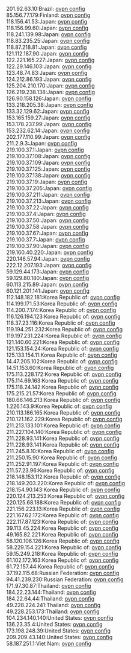 201.92.63.10:Brazil: [ovpn config](vpn/201_92_63_10.ovpn)  
85.156.77.179:Finland: [ovpn config](vpn/85_156_77_179.ovpn)  
118.156.41.53:Japan: [ovpn config](vpn/118_156_41_53.ovpn)  
118.156.99.60:Japan: [ovpn config](vpn/118_156_99_60.ovpn)  
118.241.139.98:Japan: [ovpn config](vpn/118_241_139_98.ovpn)  
118.83.235.25:Japan: [ovpn config](vpn/118_83_235_25.ovpn)  
118.87.218.81:Japan: [ovpn config](vpn/118_87_218_81.ovpn)  
121.112.187.90:Japan: [ovpn config](vpn/121_112_187_90.ovpn)  
122.221.165.227:Japan: [ovpn config](vpn/122_221_165_227.ovpn)  
122.29.146.103:Japan: [ovpn config](vpn/122_29_146_103.ovpn)  
123.48.74.83:Japan: [ovpn config](vpn/123_48_74_83.ovpn)  
124.212.86.193:Japan: [ovpn config](vpn/124_212_86_193.ovpn)  
125.204.210.170:Japan: [ovpn config](vpn/125_204_210_170.ovpn)  
126.219.238.138:Japan: [ovpn config](vpn/126_219_238_138.ovpn)  
126.90.158.126:Japan: [ovpn config](vpn/126_90_158_126.ovpn)  
133.218.205.38:Japan: [ovpn config](vpn/133_218_205_38.ovpn)  
133.32.129.62:Japan: [ovpn config](vpn/133_32_129_62.ovpn)  
153.165.159.27:Japan: [ovpn config](vpn/153_165_159_27.ovpn)  
153.178.237.99:Japan: [ovpn config](vpn/153_178_237_99.ovpn)  
153.232.62.14:Japan: [ovpn config](vpn/153_232_62_14.ovpn)  
202.177.110.99:Japan: [ovpn config](vpn/202_177_110_99.ovpn)  
211.2.9.3:Japan: [ovpn config](vpn/211_2_9_3.ovpn)  
219.100.37.1:Japan: [ovpn config](vpn/219_100_37_1.ovpn)  
219.100.37.108:Japan: [ovpn config](vpn/219_100_37_108.ovpn)  
219.100.37.109:Japan: [ovpn config](vpn/219_100_37_109.ovpn)  
219.100.37.125:Japan: [ovpn config](vpn/219_100_37_125.ovpn)  
219.100.37.138:Japan: [ovpn config](vpn/219_100_37_138.ovpn)  
219.100.37.19:Japan: [ovpn config](vpn/219_100_37_19.ovpn)  
219.100.37.205:Japan: [ovpn config](vpn/219_100_37_205.ovpn)  
219.100.37.211:Japan: [ovpn config](vpn/219_100_37_211.ovpn)  
219.100.37.213:Japan: [ovpn config](vpn/219_100_37_213.ovpn)  
219.100.37.22:Japan: [ovpn config](vpn/219_100_37_22.ovpn)  
219.100.37.4:Japan: [ovpn config](vpn/219_100_37_4.ovpn)  
219.100.37.50:Japan: [ovpn config](vpn/219_100_37_50.ovpn)  
219.100.37.58:Japan: [ovpn config](vpn/219_100_37_58.ovpn)  
219.100.37.67:Japan: [ovpn config](vpn/219_100_37_67.ovpn)  
219.100.37.7:Japan: [ovpn config](vpn/219_100_37_7.ovpn)  
219.100.37.90:Japan: [ovpn config](vpn/219_100_37_90.ovpn)  
219.160.40.220:Japan: [ovpn config](vpn/219_160_40_220.ovpn)  
220.146.57.94:Japan: [ovpn config](vpn/220_146_57_94.ovpn)  
222.12.207.193:Japan: [ovpn config](vpn/222_12_207_193.ovpn)  
59.129.44.173:Japan: [ovpn config](vpn/59_129_44_173.ovpn)  
59.129.80.180:Japan: [ovpn config](vpn/59_129_80_180.ovpn)  
60.113.215.89:Japan: [ovpn config](vpn/60_113_215_89.ovpn)  
60.121.201.141:Japan: [ovpn config](vpn/60_121_201_141.ovpn)  
112.148.182.181:Korea Republic of: [ovpn config](vpn/112_148_182_181.ovpn)  
114.199.171.53:Korea Republic of: [ovpn config](vpn/114_199_171_53.ovpn)  
114.200.7.174:Korea Republic of: [ovpn config](vpn/114_200_7_174.ovpn)  
116.126.194.123:Korea Republic of: [ovpn config](vpn/116_126_194_123.ovpn)  
118.37.23.116:Korea Republic of: [ovpn config](vpn/118_37_23_116.ovpn)  
119.194.251.232:Korea Republic of: [ovpn config](vpn/119_194_251_232.ovpn)  
119.197.231.224:Korea Republic of: [ovpn config](vpn/119_197_231_224.ovpn)  
121.140.60.221:Korea Republic of: [ovpn config](vpn/121_140_60_221.ovpn)  
121.153.154.24:Korea Republic of: [ovpn config](vpn/121_153_154_24.ovpn)  
125.133.154.11:Korea Republic of: [ovpn config](vpn/125_133_154_11.ovpn)  
14.47.205.102:Korea Republic of: [ovpn config](vpn/14_47_205_102.ovpn)  
14.51.153.60:Korea Republic of: [ovpn config](vpn/14_51_153_60.ovpn)  
175.113.228.172:Korea Republic of: [ovpn config](vpn/175_113_228_172.ovpn)  
175.114.69.163:Korea Republic of: [ovpn config](vpn/175_114_69_163.ovpn)  
175.118.24.142:Korea Republic of: [ovpn config](vpn/175_118_24_142.ovpn)  
175.215.21.57:Korea Republic of: [ovpn config](vpn/175_215_21_57.ovpn)  
180.66.146.213:Korea Republic of: [ovpn config](vpn/180_66_146_213.ovpn)  
1.226.143.9:Korea Republic of: [ovpn config](vpn/1_226_143_9.ovpn)  
210.113.186.165:Korea Republic of: [ovpn config](vpn/210_113_186_165.ovpn)  
210.121.162.229:Korea Republic of: [ovpn config](vpn/210_121_162_229.ovpn)  
211.213.133.101:Korea Republic of: [ovpn config](vpn/211_213_133_101.ovpn)  
211.227.104.140:Korea Republic of: [ovpn config](vpn/211_227_104_140.ovpn)  
211.228.93.141:Korea Republic of: [ovpn config](vpn/211_228_93_141.ovpn)  
211.228.93.141:Korea Republic of: [ovpn config](vpn/211_228_93_141.ovpn)  
211.245.8.10:Korea Republic of: [ovpn config](vpn/211_245_8_10.ovpn)  
211.250.15.90:Korea Republic of: [ovpn config](vpn/211_250_15_90.ovpn)  
211.252.91.197:Korea Republic of: [ovpn config](vpn/211_252_91_197.ovpn)  
211.57.23.96:Korea Republic of: [ovpn config](vpn/211_57_23_96.ovpn)  
218.148.153.112:Korea Republic of: [ovpn config](vpn/218_148_153_112.ovpn)  
218.149.203.220:Korea Republic of: [ovpn config](vpn/218_149_203_220.ovpn)  
218.154.90.143:Korea Republic of: [ovpn config](vpn/218_154_90_143.ovpn)  
220.124.213.253:Korea Republic of: [ovpn config](vpn/220_124_213_253.ovpn)  
220.125.68.188:Korea Republic of: [ovpn config](vpn/220_125_68_188.ovpn)  
221.156.223.13:Korea Republic of: [ovpn config](vpn/221_156_223_13.ovpn)  
221.167.62.172:Korea Republic of: [ovpn config](vpn/221_167_62_172.ovpn)  
222.117.87.123:Korea Republic of: [ovpn config](vpn/222_117_87_123.ovpn)  
39.113.45.224:Korea Republic of: [ovpn config](vpn/39_113_45_224.ovpn)  
49.165.82.221:Korea Republic of: [ovpn config](vpn/49_165_82_221.ovpn)  
58.120.106.126:Korea Republic of: [ovpn config](vpn/58_120_106_126.ovpn)  
58.229.154.221:Korea Republic of: [ovpn config](vpn/58_229_154_221.ovpn)  
59.15.249.218:Korea Republic of: [ovpn config](vpn/59_15_249_218.ovpn)  
61.102.172.163:Korea Republic of: [ovpn config](vpn/61_102_172_163.ovpn)  
61.72.157.44:Korea Republic of: [ovpn config](vpn/61_72_157_44.ovpn)  
37.192.115.68:Russian Federation: [ovpn config](vpn/37_192_115_68.ovpn)  
94.41.239.230:Russian Federation: [ovpn config](vpn/94_41_239_230.ovpn)  
171.97.30.87:Thailand: [ovpn config](vpn/171_97_30_87.ovpn)  
184.22.23.144:Thailand: [ovpn config](vpn/184_22_23_144.ovpn)  
184.22.64.44:Thailand: [ovpn config](vpn/184_22_64_44.ovpn)  
49.228.224.241:Thailand: [ovpn config](vpn/49_228_224_241.ovpn)  
49.228.253.173:Thailand: [ovpn config](vpn/49_228_253_173.ovpn)  
104.234.140.140:United States: [ovpn config](vpn/104_234_140_140.ovpn)  
136.23.35.4:United States: [ovpn config](vpn/136_23_35_4.ovpn)  
173.198.248.39:United States: [ovpn config](vpn/173_198_248_39.ovpn)  
209.209.43.140:United States: [ovpn config](vpn/209_209_43_140.ovpn)  
58.187.251.1:Viet Nam: [ovpn config](vpn/58_187_251_1.ovpn)  

